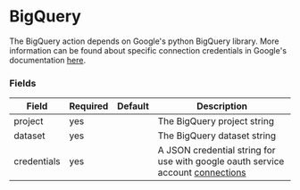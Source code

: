 # BigQuery

The BigQuery action depends on Google's python BigQuery library. 
More information can be found about specific connection credentials in Google's documentation [here](https://cloud.google.com/python/docs/reference/bigquery/latest).


### Fields

<!-- Fields Sentinel Section -->
| Field | Required | Default | Description |
|-----|-----|-----|-----|
| project | yes |  | The BigQuery project string |
| dataset | yes |  | The BigQuery dataset string |
| credentials | yes |  | A JSON credential string for use with google oauth service account [connections](https://google-auth.readthedocs.io/en/master/reference/google.oauth2.service_account.html#google.oauth2.service_account.Credentials) |
<!-- Fields Sentinel Section -->





